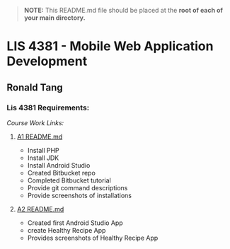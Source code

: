 > **NOTE:** This README.md file should be placed at the **root of each of your main directory.**

# LIS 4381 - Mobile Web Application Development

## Ronald Tang

### Lis 4381 Requirements:

*Course Work Links:*

1. [A1 README.md](a1/README.md "My A1 README.md file")
    - Install PHP
    - Install JDK
    - Install Android Studio
    - Created Bitbucket repo
    - Completed Bitbucket tutorial
    - Provide git command descriptions
    - Provide screenshots of installations

2. [A2 README.md](a2/README.md "My A2 README.md file")
    - Created first Android Studio App
    - create Healthy Recipe App
    - Provides screenshots of Healthy Recipe App

